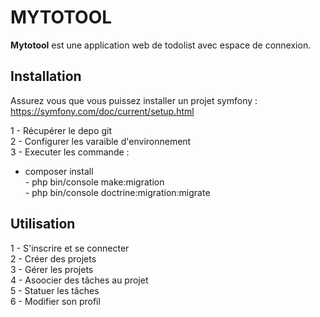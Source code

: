 # MYTOTOOL

**Mytotool** est une application web de todolist avec espace de connexion.

## Installation

Assurez vous que vous puissez installer un projet symfony : https://symfony.com/doc/current/setup.html

1 - Récupérer le depo git  
2 - Configurer les varaible d'environnement  
3 - Executer les commande :  
- composer install  
                             - php bin/console make:migration  
                             - php bin/console doctrine:migration:migrate  

## Utilisation 

1 - S'inscrire et se connecter   
2 - Créer des projets  
3 - Gérer les projets  
4 - Asoocier des tâches au projet   
5 - Statuer les tâches  
6 - Modifier son profil   
